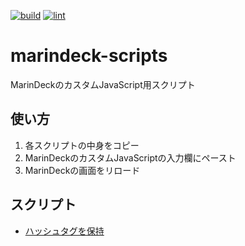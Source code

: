 [![build](https://github.com/munierujp/marindeck-scripts/actions/workflows/build.yml/badge.svg)](https://github.com/munierujp/marindeck-scripts/actions/workflows/build.yml)
[![lint](https://github.com/munierujp/marindeck-scripts/actions/workflows/lint.yml/badge.svg)](https://github.com/munierujp/marindeck-scripts/actions/workflows/lint.yml)

# marindeck-scripts

MarinDeckのカスタムJavaScript用スクリプト

## 使い方

1. 各スクリプトの中身をコピー
2. MarinDeckのカスタムJavaScriptの入力欄にペースト
3. MarinDeckの画面をリロード

## スクリプト

- [ハッシュタグを保持](https://github.com/munierujp/marindeck-scripts/blob/master/dist/keepTweetedHashtags.js)

